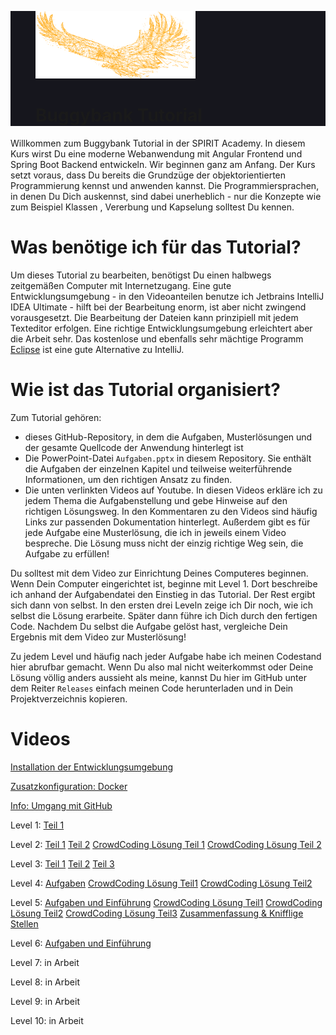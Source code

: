 <div style="background-color: #16161D; display: block">
    <figure>
        <img src="./eagle.svg" alt="BuggyBank" width="256">
        <figcaption><h1>Buggybank Tutorial</h1></figcaption>
    </figure>
</div>

Willkommen zum Buggybank Tutorial in der SPIRIT Academy. In diesem Kurs wirst Du eine moderne
 Webanwendung mit Angular Frontend und Spring Boot Backend entwickeln. Wir beginnen ganz am Anfang. Der Kurs setzt
  voraus, dass Du bereits die Grundzüge der objektorientierten Programmierung kennst und anwenden kannst. Die
   Programmiersprachen, in denen Du Dich auskennst, sind dabei unerheblich - nur die Konzepte wie zum Beispiel Klassen 
   , Vererbung und Kapselung solltest Du kennen.
   
   # Was benötige ich für das Tutorial?
   Um dieses Tutorial zu bearbeiten, benötigst Du einen halbwegs zeitgemäßen Computer mit Internetzugang. Eine gute
    Entwicklungsumgebung - in den Videoanteilen benutze ich Jetbrains IntelliJ IDEA Ultimate - hilft bei der
     Bearbeitung enorm, ist aber nicht zwingend vorausgesetzt. Die Bearbeitung der Dateien kann prinzipiell mit jedem
      Texteditor erfolgen. Eine richtige Entwicklungsumgebung erleichtert aber die Arbeit sehr. Das kostenlose und
       ebenfalls sehr mächtige Programm [Eclipse](https://www.eclipse.org/downloads/) ist eine gute Alternative zu
        IntelliJ.
        
 # Wie ist das Tutorial organisiert?
 
Zum Tutorial gehören:
* dieses GitHub-Repository, in dem die Aufgaben, Musterlösungen und der gesamte Quellcode der Anwendung hinterlegt
ist
* Die PowerPoint-Datei `Aufgaben.pptx` in diesem Repository. Sie enthält die Aufgaben der einzelnen Kapitel und
 teilweise weiterführende Informationen, um den richtigen Ansatz zu finden.
 * Die unten verlinkten Videos auf Youtube. In diesen Videos erkläre ich zu jedem Thema die Aufgabenstellung und gebe
  Hinweise auf den richtigen Lösungsweg. In den Kommentaren zu den Videos sind häufig Links zur passenden
   Dokumentation hinterlegt. Außerdem gibt es für jede Aufgabe eine Musterlösung, die ich in jeweils einem Video
    bespreche. Die Lösung muss nicht der einzig richtige Weg sein, die Aufgabe zu erfüllen!
    
Du solltest mit dem Video zur Einrichtung Deines Computeres beginnen. Wenn Dein Computer eingerichtet ist, beginne
 mit Level 1. Dort beschreibe ich anhand der Aufgabendatei den Einstieg in das Tutorial. Der Rest ergibt sich dann
  von selbst. In den ersten drei Leveln zeige ich Dir noch, wie ich selbst die Lösung erarbeite. Später dann führe
   ich Dich durch den fertigen Code.
  Nachdem Du selbst die Aufgabe gelöst hast, vergleiche Dein Ergebnis mit dem Video zur Musterlösung!
  
  Zu jedem Level und häufig nach jeder Aufgabe habe ich meinen Codestand hier abrufbar gemacht. Wenn Du also mal
   nicht weiterkommst oder Deine Lösung völlig anders aussieht als meine, kannst Du hier im GitHub unter dem Reiter
    `Releases` einfach meinen Code herunterladen und in Dein Projektverzeichnis kopieren. 
    
# Videos
[Installation der Entwicklungsumgebung](https://www.youtube.com/watch?v=d1MkcNximsY)

[Zusatzkonfiguration: Docker](https://www.youtube.com/watch?v=I5D4ulMqY38)

[Info: Umgang mit GitHub](https://www.youtube.com/watch?v=jZ7dbVQQLSY)

Level 1: 
[Teil 1](https://www.youtube.com/watch?v=bfsvT5TAC7U)

Level 2: 
[Teil 1](https://www.youtube.com/watch?v=bMGB4FRJWUc)
[Teil 2](https://www.youtube.com/watch?v=QQYMzH0jVf0)
[CrowdCoding Lösung Teil 1](https://www.youtube.com/watch?v=ukAIn5JwvWw)
[CrowdCoding Lösung Teil 2](https://www.youtube.com/watch?v=W88V3zKzq14)

Level 3: 
[Teil 1](https://www.youtube.com/watch?v=RfXS5M08whU)
[Teil 2](https://www.youtube.com/watch?v=oxge5S3feFk)
[Teil 3](https://www.youtube.com/watch?v=Gm-U8uGuuKk)

Level 4:
[Aufgaben](https://www.youtube.com/watch?v=xMjFIMq6uLI)
[CrowdCoding Lösung Teil1](https://www.youtube.com/watch?v=FZJfIQTMLe8)
[CrowdCoding Lösung Teil2](https://www.youtube.com/watch?v=FZJfIQTMLe8)

Level 5: 
[Aufgaben und Einführung](https://www.youtube.com/watch?v=WxK45fWtsik)
[CrowdCoding Lösung Teil1](https://www.youtube.com/watch?v=prKLI8dwG2o)
[CrowdCoding Lösung Teil2](https://www.youtube.com/watch?v=zvtnTiQ1oT4)
[CrowdCoding Lösung Teil3](https://www.youtube.com/watch?v=txVsGr7jSYs)
[Zusammenfassung & Knifflige Stellen](https://www.youtube.com/watch?v=VIxdnxicp_I)

Level 6: 
[Aufgaben und Einführung](https://www.youtube.com/watch?v=DfByaNJAdkw)

Level 7: in Arbeit

Level 8: in Arbeit

Level 9: in Arbeit

Level 10: in Arbeit
